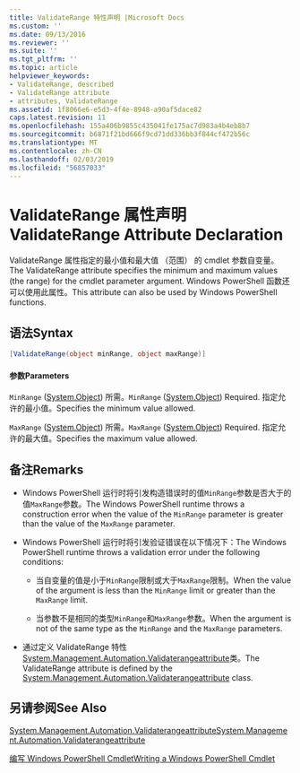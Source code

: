 ```yaml
---
title: ValidateRange 特性声明 |Microsoft Docs
ms.custom: ''
ms.date: 09/13/2016
ms.reviewer: ''
ms.suite: ''
ms.tgt_pltfrm: ''
ms.topic: article
helpviewer_keywords:
- ValidateRange, described
- ValidateRange attribute
- attributes, ValidateRange
ms.assetid: 1f8066e6-e5d3-4f4e-8948-a90af5dace82
caps.latest.revision: 11
ms.openlocfilehash: 155a406b9855c435041fe175ac7d983a4b4eb8b7
ms.sourcegitcommit: b6871f21bd666f9cd71dd336bb3f844cf472b56c
ms.translationtype: MT
ms.contentlocale: zh-CN
ms.lasthandoff: 02/03/2019
ms.locfileid: "56857033"
---
```

# <a name="validaterange-attribute-declaration"></a><span data-ttu-id="0a19b-102">ValidateRange 属性声明</span><span class="sxs-lookup"><span data-stu-id="0a19b-102">ValidateRange Attribute Declaration</span></span>

<span data-ttu-id="0a19b-103">ValidateRange 属性指定的最小值和最大值 （范围） 的 cmdlet 参数自变量。</span><span class="sxs-lookup"><span data-stu-id="0a19b-103">The ValidateRange attribute specifies the minimum and maximum values (the range) for the cmdlet parameter argument.</span></span> <span data-ttu-id="0a19b-104">Windows PowerShell 函数还可以使用此属性。</span><span class="sxs-lookup"><span data-stu-id="0a19b-104">This attribute can also be used by Windows PowerShell functions.</span></span>

## <a name="syntax"></a><span data-ttu-id="0a19b-105">语法</span><span class="sxs-lookup"><span data-stu-id="0a19b-105">Syntax</span></span>

```csharp
[ValidateRange(object minRange, object maxRange)]
```

#### <a name="parameters"></a><span data-ttu-id="0a19b-106">参数</span><span class="sxs-lookup"><span data-stu-id="0a19b-106">Parameters</span></span>

<span data-ttu-id="0a19b-107">`MinRange` ([System.Object](/dotnet/api/system.object)) 所需。</span><span class="sxs-lookup"><span data-stu-id="0a19b-107">`MinRange` ([System.Object](/dotnet/api/system.object)) Required.</span></span> <span data-ttu-id="0a19b-108">指定允许的最小值。</span><span class="sxs-lookup"><span data-stu-id="0a19b-108">Specifies the minimum value allowed.</span></span>

<span data-ttu-id="0a19b-109">`MaxRange` ([System.Object](/dotnet/api/system.object)) 所需。</span><span class="sxs-lookup"><span data-stu-id="0a19b-109">`MaxRange` ([System.Object](/dotnet/api/system.object)) Required.</span></span> <span data-ttu-id="0a19b-110">指定允许的最大值。</span><span class="sxs-lookup"><span data-stu-id="0a19b-110">Specifies the maximum value allowed.</span></span>

## <a name="remarks"></a><span data-ttu-id="0a19b-111">备注</span><span class="sxs-lookup"><span data-stu-id="0a19b-111">Remarks</span></span>

- <span data-ttu-id="0a19b-112">Windows PowerShell 运行时将引发构造错误时的值`MinRange`参数是否大于的值`MaxRange`参数。</span><span class="sxs-lookup"><span data-stu-id="0a19b-112">The Windows PowerShell runtime throws a construction error when the value of the `MinRange` parameter is greater than the value of the `MaxRange` parameter.</span></span>

- <span data-ttu-id="0a19b-113">Windows PowerShell 运行时将引发验证错误在以下情况下：</span><span class="sxs-lookup"><span data-stu-id="0a19b-113">The Windows PowerShell runtime throws a validation error under the following conditions:</span></span>

    - <span data-ttu-id="0a19b-114">当自变量的值是小于`MinRange`限制或大于`MaxRange`限制。</span><span class="sxs-lookup"><span data-stu-id="0a19b-114">When the value of the argument is less than the `MinRange` limit or greater than the `MaxRange` limit.</span></span>

    - <span data-ttu-id="0a19b-115">当参数不是相同的类型`MinRange`和`MaxRange`参数。</span><span class="sxs-lookup"><span data-stu-id="0a19b-115">When the argument is not of the same type as the `MinRange` and the `MaxRange` parameters.</span></span>

- <span data-ttu-id="0a19b-116">通过定义 ValidateRange 特性[System.Management.Automation.Validaterangeattribute](/dotnet/api/System.Management.Automation.ValidateRangeAttribute)类。</span><span class="sxs-lookup"><span data-stu-id="0a19b-116">The ValidateRange attribute is defined by the [System.Management.Automation.Validaterangeattribute](/dotnet/api/System.Management.Automation.ValidateRangeAttribute) class.</span></span>

## <a name="see-also"></a><span data-ttu-id="0a19b-117">另请参阅</span><span class="sxs-lookup"><span data-stu-id="0a19b-117">See Also</span></span>

[<span data-ttu-id="0a19b-118">System.Management.Automation.Validaterangeattribute</span><span class="sxs-lookup"><span data-stu-id="0a19b-118">System.Management.Automation.Validaterangeattribute</span></span>](/dotnet/api/System.Management.Automation.ValidateRangeAttribute)

[<span data-ttu-id="0a19b-119">编写 Windows PowerShell Cmdlet</span><span class="sxs-lookup"><span data-stu-id="0a19b-119">Writing a Windows PowerShell Cmdlet</span></span>](./writing-a-windows-powershell-cmdlet.md)
